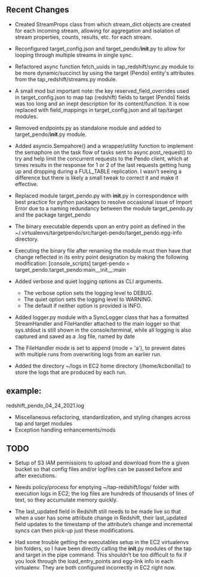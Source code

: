 ## Recent Changes

- Created StreamProps class from which stream_dict objects are created for each incoming stream, allowing for aggregation and isolation of stream properties, counts, results, etc. for each stream.

- Reconfigured target_config.json and target_pendo/__init__.py to allow for looping through multiple streams in single sync.

- Refactored async function fetch_uuids in tap_redshift/sync.py module to be more dynamic/succinct by using the target (Pendo) entity's attributes from the tap_redshift/streams.py module.

- A small mod but important note: the key reserved_field_overrides used in target_config.json to map tap (redshift) fields to target (Pendo) fields was too long and an inept description for its content/function. It is now replaced with field_mappings in target_config.json and all tap/target modules.

- Removed endpoints.py as standalone module and added to target_pendo/__init__.py module.

- Added asyncio.Sempahore() and a wrapper/utility function to implement the semaphore on the task flow of tasks sent to async post_request() to try and help limit the concurrent requests to the Pendo client, which at times results in the response for 1 or 2 of the last requests getting hung up and dropping during a FULL_TABLE replication. I wasn’t seeing a difference but there is likely a small tweak to correct it and make it effective.

- Replaced module target_pendo.py with __init__.py in correspondence with best practice for python packages to resolve occasional issue of Import Error due to a naming redundancy between the module target_pendo.py and the package target_pendo

- The binary executable depends upon an entry point as defined in the ~/.virtualenvs/targetpendo/src/target-pendo/target_pendo.egg-info directory.

- Executing the binary file after renaming the module must then have that change reflected in its entry point designation by making the following modification:
 [console_scripts]
 target-pendo = target_pendo.target_pendo:main__init__:main
 
* Added verbose and quiet logging options as CLI arguments.
   - The verbose option sets the logging level to DEBUG.
   - The quiet option sets the logging level to WARNING.
   - The default if neither option is provided is INFO.
 
* Added logger.py module with a SyncLogger class that has a formatted StreamHandler and FileHandler attached to the main logger so that sys.stdout is still shown in the console/terminal, while all logging is also captured and saved as a .log file, named by date

* The FileHandler mode is set to append (mode = 'a'), to prevent dates with multiple runs from overwriting logs from an earlier run.

* Added the directory ~/logs in EC2 home directory (/home/kcbonilla/) to store the logs that are produced by each run. 

## example:
redshift_pendo_04_24_2021.log
- Miscellaneous refactoring, standardization, and styling changes across tap and target modules
- Exception handling enhancements/mods

## TODO
* Setup of S3 IAM permissions to upload and download from the a given bucket so that config files and/or logfiles can be passed before and after executions.

* Needs policy/process for emptying ~/tap-redshift/logs/ folder with execution logs in EC2; the log files are hundreds of thousands of lines of text, so they accumulate memory quickly.

* The last_updated field in Redshift still needs to be made live so that when a user has some attribute change in Redshift, their last_updated field updates to the timestamp of the attribute’s change and incremental syncs can then pick-up just these modifications.

* Had some trouble getting the executables setup in the EC2 virtualenvs bin folders, so I have been directly calling the __init__.py modules of the tap and target in the pipe command. This shouldn’t be too difficult to fix if you look through the load_entry_points and egg-link info in each virtualenv. They are both configured incorrectly in EC2 right now.
